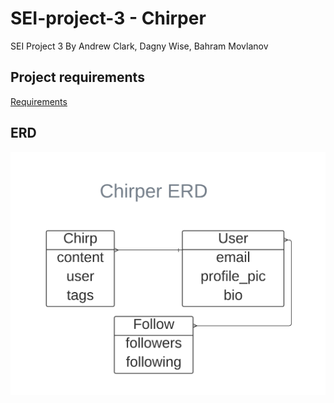 # SEI-project-3 - Chirper

SEI Project 3 By Andrew Clark, Dagny Wise, Bahram Movlanov

## Project requirements

[Requirements](https://git.generalassemb.ly/SEI-CC/SEI-CC-7/blob/master/projects/project-3/project-3-requirements.md)

## ERD

![ERD](/images/SEI-Project-3-Group-4-Chirper-ERD.png)
